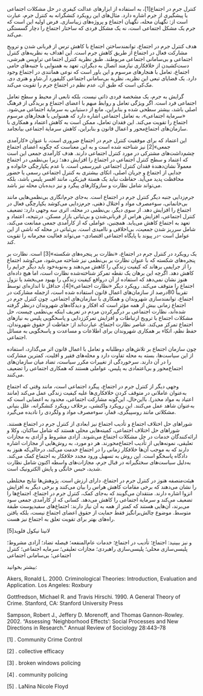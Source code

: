   کنترل جرم در اجتماع[1]، به استفاده از ابزارهای عدالت کیفری در حل مشکلات اجتماعی یا پیشگیری از جرم اشاره دارد. مثال‌های این رویکرد کنشگرانه به کنترل جرم، عبارت است از: نگهبان محله، نگهبان اجتماع و پروژه‌های زیباسازی. فرض اولیه این است که جرم یک مشکل اجتماعی است، نه یک مشکل فردی که ساختار اجتماع را دچار گسستگی می‌کند.

هدف کنترل جرم در اجتماع، توانمندساختن اجتماع با کاهش ترس از قربانی شدن و ترویج مشارکت فعال در اجتماع از طریق کاهش جرم است. این اهداف به نظریه‌های کنترل اجتماعی و بی‌سامانی اجتماعی مربوطند. طبق نظریة کنترل اجتماعی تراویس هیرشی، دست‌کشیدن از خلافکاری نیازمند اتصال به دیگران، تعهد به همنوایی با جنبه‌های حامی اجتماع، تعامل با هنجارهای مرسوم و این باور است که نوعی همانندی در اجتماع وجود دارد. یک قضایای تبعی این نظریه، نظریة بی‌سامانی اجتماعی کلیفورد آر.شاو و هنری دی. مک‌کی است که طبق آن، عدم نظم در اجتماع جرم را تقویت می‌کند.

گرایش به جرم، یک مشخصة فردی ذاتی نیست، بلکه تابعی از محیط و سطح تعامل اجتماعی فرد است. اگر ویژگی تعامل و روابط مبهم با اعضای اجتماع و بریدگی از فرهنگ اصلی باشد، بیشتر سطحی شده و بنابراین، مانع از دستیابی به سرمایة اجتماعی می‌شود. «سرمایة اجتماعی»، به تعامل اجتماعی اشاره دارد که همنوایی با هنجارهای مرسوم اجتماع را تقویت می‌کند. این فقدان تعامل، ممکن است به کاهش اعتماد و همکاری با سازمان‌های اجتماع‌محور و اعمال قانون و بنابراین، کاهش سرمایة اجتماعی بیانجامد.

 این اعتماد که برای موفقیت کنترل جرم در اجتماع ضروری است، با عنوان «کارآمدی جمعی»[2] نیز شناخته شده است و به این معناست که چگونه اعضای اجتماع چشم‌داشت‌های مشترکی در مورد کنترل اجتماعی دارند. هدف کارآمدی جمعی این است که اعتماد و سطح کنترل اجتماعی در اجتماع را افزایش دهد؛ زیرا بی‌نظمی در اجتماع معمولاً نشان‌دهندة فقدان کنترل اجتماعی غیررسمی است. با عدم یکپارچگی خانواده و جدایی از اجتماع و جریان اصلی، اتکای بیشتری به کنترل اجتماعی رسمی یا حضور محافظت پدید می‌آید. حفاظت نباید یک هستة فیزیکی، مانند افسر پلیس باشد، بلکه می‌تواند شامل نظارت و سازوکارهای پیگرد و نیز دیده‌بان محله نیز باشد.

جرم‌زدایی جنبه دیگر کنترل جرم در اجتماع است. به‌جای جرم‌انگاری بی‌نظمی‌هایی مانند بی‌خانمانی، سوءمصرف مواد و اختلال ذهنی، جرم‌زدایی می‌کوشد یکپارچگی فعال در اجتماع را افزایش دهد. از سوی دیگر، بی‌نظمی در محله، اثری سه وجهی دارد: تضعیف کنترل اجتماعی، افزایش هراس از قربانی‌شدن و بی‌ثباتی بازار مسکن. درنتیجه، اعتماد و تعهد به اجتماع کاهش می‌یابد. همچنین، عواملی که از کارآمدی جمعی ممانعت می‌کند، شامل سرریز شدن جمعیت، بی‌اخلاقی و ناامیدی است. بی‌ثباتی در محله که ناشی از این عوامل است -در پیوند با پایگاه اجتماعی اقتصادی- می‌تواند فعالیت مجرمانه را تقویت کند.

یک رویکرد در کنترل جرم در اجتماع، «نظارت بر پنجره‌های شکسته»[3] است. نظارت بر پنجره‌های شکسته که با عنوان نظارت بر بی‌نظمی نیز شناخته می‌شود، می‌کوشد اجتماع را از جرایمی برهاند که کیفیت زندگی را کاهش می‌دهند و به‌نوبة‌خود باید دیگر جرایم را کاهش دهد. اگرچه این برهان یک نقطه تمرکز شناخته‌شده نظارت است، اما هیچ داده‌ای هنوز نشان نمی‌دهد که استفاده از آن درواقع کیفیت زندگی را بهبود می‌بخشد یا نزول اجتماع را متوقف می‌کند. رویکرد دیگر «نظارت اجتماعی»[4]، حداقل تا اندازه‌ای توسط تقریباً 80درصد از سازمان‌های اعمال قانون استفاده شده است، ازجمله مشارکت در اجتماع، توانمندسازی شهروندان و همکاری با سازمان‌های اجتماعی. چون کنترل جرم در اجتماع زمانی بیش از همه مؤثر است که افکار و دیدگاه‌های شهروندان درنظر گرفته شده‌اند، نظارت اجتماعی بر درگیرکردن مردم در تعریف اینکه بی‌نظمی چیست، حل مشکلات اجتماع با ترویج ارتباطات و افزایش تمرکززدایی و پاسخگویی پلیس به نیازهای اجتماع تمرکز می‌کند. عناصر نظارت اجتماع، عبارت‌اند از: حفاظت از حقوق شهروندان، حفظ نظم، اتکاء بر همکاری شهروندان برای اطلاعات و مساعدت و پاسخگویی به مسائل اجتماعی.

 چون سازمان اجتماع بر تلاش‌های دوطلبانه و تعامل با اعمال قانون اثر می‌گذارد، استفاده از این سیاست‌ها، بسته به محله تفاوت دارد و محله‌های فقیر و اقلیت، کمترین مشارکت را در آن دارند. سرخوردگی از تغییرات مکرر سیاست، تضاد میان سازمان‌های اجتماع‌محور و بی‌اعتمادی به پلیس، عواملی هستند که همکاری اجتماعی را تضعیف می‌کنند.

وجهی دیگر از کنترل جرم در اجتماع، پیگرد اجتماعی است، مانند وقتی که اجتماع به‌عنوان عاملانی در متوقف کردن خلافکاری‌ها علیه کیفیت زندگی عمل می‌کند (مانند اعتیاد به مواد مخدر). بااین‌حال، این‌گونه مشارکت اجتماعی، محدود به اعضایی است که به‌عنوان شاهد عمل می‌کنند. این رویکرد واکنشی، برخلاف رویکرد کنشگرانه، علل بنیانی مشکلاتی مانند روسپیگری، قمار، سوءمصرف مواد و ولگردی را نادیده می‌گیرد.

شوراهای حل اختلاف اجتماع و تأدیب اجتماع نیز ابعادی از کنترل جرم در اجتماع هستند. شوراهای حل اختلاف اجتماعی، کمیته‌هایی محلی هستند که شامل ساکنان، وکلا و ارائه‌کنندگان خدمات در حل مشکلات اجتماع می‌شوند. آزادی مشروط و آزادی به مجازات تعلیقی، نمونه‌هایی از تأدیب اجتماع‌محورند. هر دو مورد، به روش‌هایی از مجازات اشاره دارند که به موجب آن‌ها خلافکار زمانی را در اجتماع خدمت می‌کند، درحالی‌که هنوز به دادگاه پاسخگو است. این روش به تسهیل ورود مجدد خلافکار به اجتماع کمک می‌کند. به‌دلیل سیاست‌های سختگیرانه در قبال جرم، مجازات‌های واسطه اکنون شامل نظارت شدید، حبس خانگی و پایش الکترونیک است.

هیئت‌منصفه هنوز در کنترل جرم در اجتماع، دارای ارزش است. پژوهش‌ها نتایج مختلطی را نشان می‌دهند که برخی مقامات کاهش هراس را بیان می‌کنند و برخی دیگر به افزایش انزوا اشاره دارند. منتقدان می‌گویند که به‌جای کمک، کنترل جرم در اجتماع، اجتماع‌ها را تضعیف می‌کند و سرمایة اجتماعی را کاهش می‌دهد. کسانی که از کارآمدی جمعی سود می‌برند، آن‌هایی هستند که کمتر از همه به آن نیاز دارند: اجتماع‌های سفیدپوست طبقة متوسط. موضوع چالش‌برانگیز فقط حمایت از حقوق اعضای اجتماع نیست، بلکه یافتن راه‌های بهتر برای تقویت تعلق به اجتماع نیز هست.

 لانینا نیکول فلوید[5]

و نیز ببینید: اجتماع؛ تأدیب در اجتماع؛ خدمات عام‌المنفعه؛ فیصله تضاد؛ آزادی مشروط؛ پلیسی‌سازی محلی؛ پلیسی‌سازی راهبردی؛ مجازات تعلیقی؛ سرمایه اجتماعی؛ کنترل اجتماعی؛ بی‌سامانی اجتماعی

بیشتر بخوانید:

Akers, Ronald L. 2000. Criminological Theories: Introduction, Evaluation and Application. Los Angeles: Roxbury

Gottfredson, Michael R. and Travis Hirschi. 1990. A General Theory of Crime. Stanford, CA: Stanford University Press

Sampson, Robert J., Jeffery D. Morenoff, and Thomas Gannon-Rowley. 2002. “Assessing ‘Neighborhood Effects’: Social Processes and New Directions in Research.” Annual Review of Sociology 28:443–78

 [1] . Community Crime Control

 [2] . collective efficacy 

[3] . broken windows policing

 [4] . community policing

[5] . LaNina Nicole Floyd

 

 